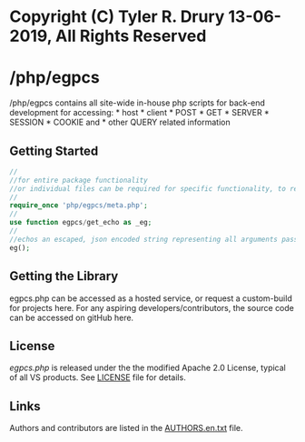 # Copyright (C) Tyler R. Drury 13-06-2019, All Rights Reserved

# /php/egpcs

/php/egpcs contains all site-wide in-house php scripts for back-end development for accessing:
    * host
    * client
    * POST
    * GET
    * SERVER
    * SESSION
    * COOKIE and
    * other QUERY related information

## Getting Started

```php
//
//for entire package functionality
//or individual files can be required for specific functionality, to reduce bloat
//
require_once 'php/egpcs/meta.php';
//
use function egpcs/get_echo as _eg;
//
//echos an escaped, json encoded string representing all arguments passed via the URI's query string
eg();
```


## Getting the Library

egpcs.php can be accessed as a hosted service, or request a custom-build for projects here.
For any aspiring developers/contributors, the source code can be accessed on gitHub here.


## License

*egpcs.php* is released under the  the modified Apache 2.0 License, typical of all VS products.
See [LICENSE][7] file for details.

## Links


Authors and contributors are listed in the [AUTHORS.en.txt][8] file.

[1]: http://highlightjs.readthedocs.io/en/latest/api.html#inithighlightingonload
[2]: http://highlightjs.readthedocs.io/en/latest/css-classes-reference.html
[3]: http://highlightjs.readthedocs.io/en/latest/api.html#highlightblock-block
[4]: http://highlightjs.readthedocs.io/en/latest/api.html#configure-options
[5]: https://highlightjs.org/download/
[6]: http://highlightjs.readthedocs.io/en/latest/building-testing.html
[7]: https://github.com/isagalaev/highlight.js/blob/master/LICENSE
[8]: https://github.com/isagalaev/highlight.js/blob/master/AUTHORS.en.txt
